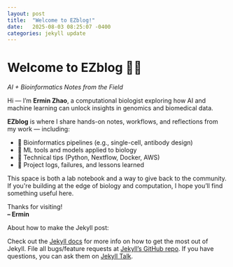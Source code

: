 ```yaml
---
layout: post
title:  "Welcome to EZblog!"
date:   2025-08-03 08:25:07 -0400
categories: jekyll update
---
```

# Welcome to EZblog 🧬🤖  
*AI + Bioinformatics Notes from the Field*

Hi — I’m **Ermin Zhao**, a computational biologist exploring how AI and machine learning can unlock insights in genomics and biomedical data.

**EZblog** is where I share hands-on notes, workflows, and reflections from my work — including:

- 🔬 Bioinformatics pipelines (e.g., single-cell, antibody design)
- 🤖 ML tools and models applied to biology
- 🧰 Technical tips (Python, Nextflow, Docker, AWS)
- 📓 Project logs, failures, and lessons learned

This space is both a lab notebook and a way to give back to the community. If you're building at the edge of biology and computation, I hope you’ll find something useful here.

Thanks for visiting!  
**– Ermin**


About how to make the Jekyll post:

Check out the [Jekyll docs][jekyll-docs] for more info on how to get the most out of Jekyll. File all bugs/feature requests at [Jekyll’s GitHub repo][jekyll-gh]. If you have questions, you can ask them on [Jekyll Talk][jekyll-talk].

[jekyll-docs]: https://jekyllrb.com/docs/home
[jekyll-gh]:   https://github.com/jekyll/jekyll
[jekyll-talk]: https://talk.jekyllrb.com/
